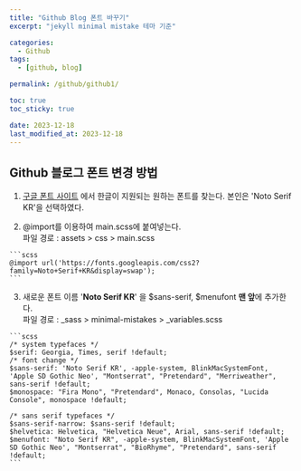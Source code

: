 ```yaml
---
title: "Github Blog 폰트 바꾸기"
excerpt: "jekyll minimal mistake 테마 기준"

categories:
  - Github
tags:
  - [github, blog]

permalink: /github/github1/

toc: true
toc_sticky: true

date: 2023-12-18
last_modified_at: 2023-12-18
---
```

## Github 블로그 폰트 변경 방법
  1. [구글 폰트 사이트](https://fonts.google.com/?sort=popularity&subset=korean&noto.script=Kore) 에서 한글이 지원되는 원하는 폰트를 찾는다. 본인은 'Noto Serif KR'을 선택하였다.

  2. @import를 이용하여 main.scss에 붙여넣는다.<br>
  파일 경로 : assets > css > main.scss

    ```scss
    @import url('https://fonts.googleapis.com/css2?family=Noto+Serif+KR&display=swap');
    ```

  3. 새로운 폰트 이름 '**Noto Serif KR**' 을 $sans-serif, $menufont **맨 앞**에 추가한다.<br>파일 경로 : _sass > minimal-mistakes > _variables.scss 
  
    ```scss
    /* system typefaces */
    $serif: Georgia, Times, serif !default;
    /* font change */
    $sans-serif: 'Noto Serif KR', -apple-system, BlinkMacSystemFont, 'Apple SD Gothic Neo', "Montserrat", "Pretendard", "Merriweather", sans-serif !default;
    $monospace: "Fira Mono", "Pretendard", Monaco, Consolas, "Lucida Console", monospace !default;
  
    /* sans serif typefaces */
    $sans-serif-narrow: $sans-serif !default;
    $helvetica: Helvetica, "Helvetica Neue", Arial, sans-serif !default;
    $menufont: "Noto Serif KR", -apple-system, BlinkMacSystemFont, 'Apple SD Gothic Neo', "Montserrat", "BioRhyme", "Pretendard", sans-serif !default;
    ```

  
  
